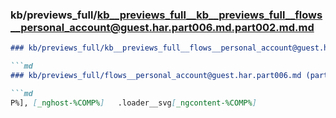 ### kb/previews_full/kb__previews_full__kb__previews_full__flows__personal_account@guest.har.part006.md.part002.md.md

```md
### kb/previews_full/kb__previews_full__flows__personal_account@guest.har.part006.md.part002.md

```md
### kb/previews_full/flows__personal_account@guest.har.part006.md (part 002)

```md
P%], [_nghost-%COMP%]   .loader__svg[_ngcontent-%COMP%] 
```

```

```

```

